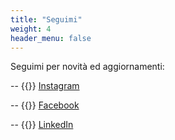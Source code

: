 ```yaml
---
title: "Seguimi"
weight: 4
header_menu: false
---
```


Seguimi per novità ed aggiornamenti:


-- {{<icon class="fa fa-instagram" aria-hidden="true">}} [Instagram](https://www.instagram.com/daniela_ledonne_psicologa/)


-- {{<icon class="fa fa-facebook" aria-hidden="true">}} [Facebook](https://www.facebook.com/psicodanielaledonne/)


-- {{<icon class="fa fa-linkedin" aria-hidden="true">}} [LinkedIn](https://www.linkedin.com/in/danielaledonne/)


